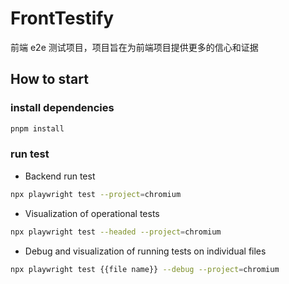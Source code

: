 # FrontTestify
前端 e2e 测试项目，项目旨在为前端项目提供更多的信心和证据

## How to start
### install dependencies
```bash
pnpm install
```

### run test
- Backend run test
```bash
npx playwright test --project=chromium
```

- Visualization of operational tests
```bash
npx playwright test --headed --project=chromium
```

- Debug and visualization of running tests on individual files
```bash
npx playwright test {{file name}} --debug --project=chromium
```